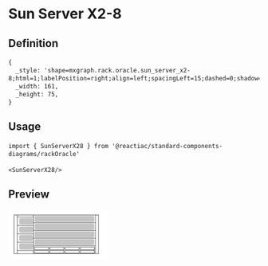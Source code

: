# Sun Server X2-8

## Definition

```
{
  _style: 'shape=mxgraph.rack.oracle.sun_server_x2-8;html=1;labelPosition=right;align=left;spacingLeft=15;dashed=0;shadow=0;fillColor=#ffffff;',
  _width: 161,
  _height: 75,
}
```

## Usage

```
import { SunServerX28 } from '@reactiac/standard-components-diagrams/rackOracle'

<SunServerX28/>
```

## Preview

<img src="./sun-server-x2-8.png" width="200"/>
